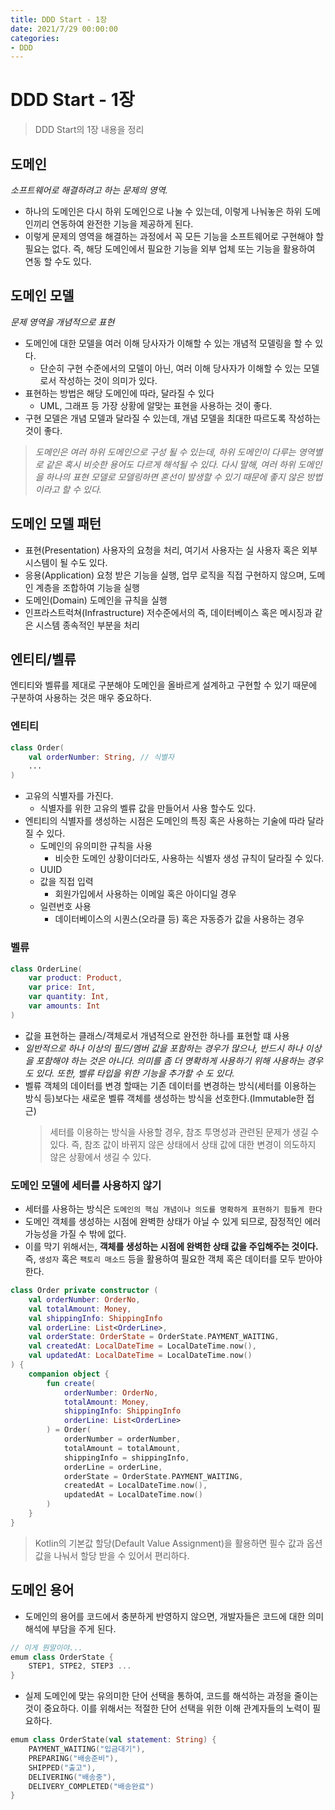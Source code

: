 ```yaml
---
title: DDD Start - 1장
date: 2021/7/29 00:00:00
categories:
- DDD
---
```


# DDD Start - 1장

> DDD Start의 1장 내용을 정리

## 도메인
*소프트웨어로 해결하려고 하는 문제의 영역.*

- 하나의 도메인은 다시 하위 도메인으로 나눌 수 있는데, 이렇게 나눠놓은 하위 도메인끼리 연동하여 완전한 기능을 제공하게 된다. 
- 이렇게 문제의 영역을 해결하는 과정에서 꼭 모든 기능을 소프트웨어로 구현해야 할 필요는 없다. 즉, 해당 도메인에서 필요한 기능을 외부 업체 또는 기능을 활용하여 연동 할 수도 있다.

## 도메인 모델
*문제 영역을 개념적으로 표현*

- 도메인에 대한 모델을 여러 이해 당사자가 이해할 수 있는 개념적 모델링을 할 수 있다.
  - 단순히 구현 수준에서의 모델이 아닌, 여러 이해 당사자가 이해할 수 있는 모델로서 작성하는 것이 의미가 있다.
- 표현하는 방법은 해당 도메인에 따라, 달라질 수 있다
  - UML, 그래프 등 가장 상황에 알맞는 표현을 사용하는 것이 좋다.
- 구현 모델은 개념 모델과 달라질 수 있는데, 개념 모델을 최대한 따르도록 작성하는 것이 좋다.

> *도메인은 여러 하위 도메인으로 구성 될 수 있는데, 하위 도메인이 다루는 영역별로 같은 혹시 비슷한 용어도 다르게 해석될 수 있다. 다시 말해, 여러 하위 도메인을 하나의 표현 모델로 모델링하면 혼선이 발생할 수 있기 때문에 좋지 않은 방법이라고 할 수 있다.*
## 도메인 모델 패턴

- 표현(Presentation)
사용자의 요청을 처리, 여기서 사용자는 실 사용자 혹은 외부 시스템이 될 수도 있다.
- 응용(Application)
요청 받은 기능을 실행, 업무 로직을 직접 구현하지 않으며, 도메인 계층을 조합하여 기능을 실행
- 도메인(Domain)
도메인을 규칙을 실행
- 인프라스트럭쳐(Infrastructure)
저수준에서의 즉, 데이터베이스 혹은 메시징과 같은 시스템 종속적인 부분을 처리

## 엔티티/벨류
엔티티와 벨류를 제대로 구분해야 도메인을 올바르게 설계하고 구현할 수 있기 때문에 구분하여 사용하는 것은 매우 중요하다. 

### 엔티티
```kotlin
class Order(
	val orderNumber: String, // 식별자
	...
)
```
- 고유의 식별자를 가진다.
  - 식별자를 위한 고유의 벨류 값을 만들어서 사용 할수도 있다.
- 엔티티의 식별자를 생성하는 시점은 도메인의 특징 혹은 사용하는 기술에 따라 달라질 수 있다.
  - 도메인의 유의미한 규칙을 사용
    - 비슷한 도메인 상황이더라도, 사용하는 식별자 생성 규칙이 달라질 수 있다.
  - UUID
  - 값을 직접 입력
    - 회원가입에서 사용하는 이메일 혹은 아이디일 경우
  - 일련번호 사용
    - 데이터베이스의 시퀀스(오라클 등) 혹은 자동증가 값을 사용하는 경우

### 벨류
```kotlin
class OrderLine(
	var product: Product,
	var price: Int,
	var quantity: Int,
	var amounts: Int
)
```
- 값을 표현하는 클래스/객체로서 개념적으로 완전한 하나를 표현할 떄 사용
- *일반적으로 하나 이상의 필드/멤버 값을 포함하는 경우가 많으나, 반드시 하나 이상을 포함해야 하는 것은 아니다. 의미를 좀 더 명확하게 사용하기 위해 사용하는 경우도 있다. 또한, 벨류 타입을 위한 기능을 추가할 수 도 있다.*
- 벨류 객체의 데이터를 변경 할때는 기존 데이터를 변경하는 방식(세터를 이용하는 방식 등)보다는 새로운 벨류 객체를 생성하는 방식을 선호한다.(Immutable한 접근)
  > 세터를 이용하는 방식을 사용할 경우, 참조 투명성과 관련된 문제가 생길 수 있다. 즉, 참조 값이 바뀌지 않은 상태에서 상태 값에 대한 변경이 의도하지 않은 상황에서 생길 수 있다.


### 도메인 모델에 세터를 사용하지 않기
- 세터를 사용하는 방식은 `도메인의 핵심 개념이나 의도를 명확하게 표현하기 힘들게 한다`
- 도메인 객체를 생성하는 시점에 완벽한 상태가 아닐 수 있게 되므로, 잠정적인 에러 가능성을 가질 수 밖에 없다.
- 이를 막기 위해서는, **객체를 생성하는 시점에 완벽한 상태 값을 주입해주는 것이다.** 즉, `생성자` 혹은 `팩토리 매소드` 등을 활용하여 필요한 객체 혹은 데이터를 모두 받아야 한다. 
```kotlin
class Order private constructor (
	val orderNumber: OrderNo,
	val totalAmount: Money,
	val shippingInfo: ShippingInfo
	val orderLine: List<OrderLine>,
	val orderState: OrderState = OrderState.PAYMENT_WAITING,
	val createdAt: LocalDateTime = LocalDateTime.now(),
	val updatedAt: LocalDateTime = LocalDateTime.now()
) {
	companion object {
		fun create(
			orderNumber: OrderNo,
			totalAmount: Money,
			shippingInfo: ShippingInfo
			orderLine: List<OrderLine>
		) = Order(
			orderNumber = orderNumber,
			totalAmount = totalAmount,
			shippingInfo = shippingInfo,
			orderLine = orderLine,
			orderState = OrderState.PAYMENT_WAITING,
			createdAt = LocalDateTime.now(),
			updatedAt = LocalDateTime.now()			
		)
	}
}
```
> Kotlin의 기본값 할당(Default Value Assignment)을 활용하면 필수 값과 옵션 값을 나눠서 할당 받을 수 있어서 편리하다.

## 도메인 용어
- 도메인의 용어를 코드에서 충분하게 반영하지 않으면, 개발자들은 코드에 대한 의미 해석에 부담을 주게 된다.
```kotlin
// 이게 뭔말이야...
emum class OrderState {
	STEP1, STPE2, STEP3 ...
}
```
- 실제 도메인에 맞는 유의미한 단어 선택을 통하여, 코드를 해석하는 과정을 줄이는 것이 중요하다. 이를 위해서는 적절한 단어 선택을 위한 이해 관계자들의 노력이 필요하다.
```kotlin
emum class OrderState(val statement: String) {
	PAYMENT_WAITING("입금대기"),
	PREPARING("배송준비"), 
	SHIPPED("출고"), 
	DELIVERING("배송중"), 
	DELIVERY_COMPLETED("배송완료")
}
``` 
